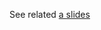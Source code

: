 See related [a slides](http://www.slideshare.net/TimoTuominen1/rxjava-architectures-on-android-8-android-livecode)